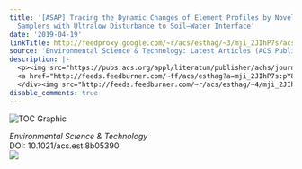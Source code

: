 ```yaml
---
title: '[ASAP] Tracing the Dynamic Changes of Element Profiles by Novel Soil Porewater
  Samplers with Ultralow Disturbance to Soil–Water Interface'
date: '2019-04-19'
linkTitle: http://feedproxy.google.com/~r/acs/esthag/~3/mji_2JIhP7s/acs.est.8b05390
source: 'Environmental Science & Technology: Latest Articles (ACS Publications)'
description: |-
  <p><img src="https://pubs.acs.org/appl/literatum/publisher/achs/journals/content/esthag/0/esthag.ahead-of-print/acs.est.8b05390/20190419/images/medium/es-2018-05390g_0005.gif" alt="TOC Graphic"/></p><div><cite>Environmental Science & Technology</cite></div><div>DOI: 10.1021/acs.est.8b05390</div><div class="feedflare">
  <a href="http://feeds.feedburner.com/~ff/acs/esthag?a=mji_2JIhP7s:pY8UhJXSp28:yIl2AUoC8zA"><img src="http://feeds.feedburner.com/~ff/acs/esthag?d=yIl2AUoC8zA" border="0"></img></a>
  </div><img src="http://feeds.feedburner.com/~r/acs/esthag/~4/mji_2JIhP7s" height="1" width="1" ...
disable_comments: true
---
```

<p><img src="https://pubs.acs.org/appl/literatum/publisher/achs/journals/content/esthag/0/esthag.ahead-of-print/acs.est.8b05390/20190419/images/medium/es-2018-05390g_0005.gif" alt="TOC Graphic"/></p><div><cite>Environmental Science & Technology</cite></div><div>DOI: 10.1021/acs.est.8b05390</div><div class="feedflare">
<a href="http://feeds.feedburner.com/~ff/acs/esthag?a=mji_2JIhP7s:pY8UhJXSp28:yIl2AUoC8zA"><img src="http://feeds.feedburner.com/~ff/acs/esthag?d=yIl2AUoC8zA" border="0"></img></a>
</div><img src="http://feeds.feedburner.com/~r/acs/esthag/~4/mji_2JIhP7s" height="1" width="1" ...